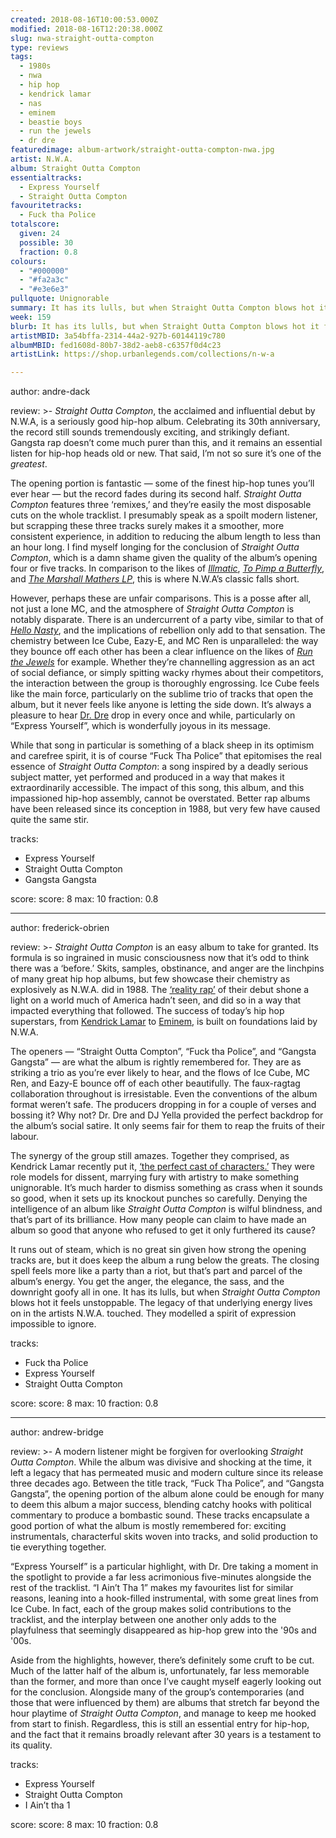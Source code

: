 ```yaml
---
created: 2018-08-16T10:00:53.000Z
modified: 2018-08-16T12:20:38.000Z
slug: nwa-straight-outta-compton
type: reviews
tags:
  - 1980s
  - nwa
  - hip hop
  - kendrick lamar
  - nas
  - eminem
  - beastie boys
  - run the jewels
  - dr dre
featuredimage: album-artwork/straight-outta-compton-nwa.jpg
artist: N.W.A.
album: Straight Outta Compton
essentialtracks:
  - Express Yourself
  - Straight Outta Compton
favouritetracks:
  - Fuck tha Police
totalscore:
  given: 24
  possible: 30
  fraction: 0.8
colours:
  - "#000000"
  - "#fa2a3c"
  - "#e3e6e3"
pullquote: Unignorable
summary: It has its lulls, but when Straight Outta Compton blows hot it feels unstoppable. The legacy of that underlying energy lives on in the artists N.W.A. touched. They modelled a spirit of expression impossible to ignore.
week: 159
blurb: It has its lulls, but when Straight Outta Compton blows hot it feels unstoppable. N.W.A. modelled a spirit of expression impossible to ignore.
artistMBID: 3a54bffa-2314-44a2-927b-60144119c780
albumMBID: fed1608d-80b7-38d2-aeb8-c6357f0d4c23
artistLink: https://shop.urbanlegends.com/collections/n-w-a 

---
```


author: andre-dack

review: >-
  *Straight Outta Compton*, the acclaimed and influential debut by N.W.A, is a seriously good hip-hop album. Celebrating its 30th anniversary, the record still sounds tremendously exciting, and strikingly defiant. Gangsta rap doesn’t come much purer than this, and it remains an essential listen for hip-hop heads old or new. That said, I’m not so sure it’s one of the *greatest*. 
  
  The opening portion is fantastic — some of the finest hip-hop tunes you’ll ever hear — but the record fades during its second half. *Straight Outta Compton* features three ‘remixes,’ and they’re easily the most disposable cuts on the whole tracklist. I presumably speak as a spoilt modern listener, but scrapping these three tracks surely makes it a smoother, more consistent experience, in addition to reducing the album length to less than an hour long. I find myself longing for the conclusion of *Straight Outta Compton*, which is a damn shame given the quality of the album’s opening four or five tracks. In comparison to the likes of [*Illmatic*](/reviews/nas-illmatic/), [*To Pimp a Butterfly*](/reviews/kendrick-lamar-to-pimp-a-butterfly/), and [*The Marshall Mathers LP*](/reviews/eminem-the-marshall-mathers-lp/), this is where N.W.A’s classic falls short.

  However, perhaps these are unfair comparisons. This is a posse after all, not just a lone MC, and the atmosphere of *Straight Outta Compton* is notably disparate. There is an undercurrent of a party vibe, similar to that of [*Hello Nasty*](/reviews/beastie-boys-hello-nasty/), and the implications of rebellion only add to that sensation. The chemistry between Ice Cube, Eazy-E, and MC Ren is unparalleled: the way they bounce off each other has been a clear influence on the likes of [*Run the Jewels*](/reviews/run-the-jewels-run-the-jewels-2/) for example. Whether they’re channelling aggression as an act of social defiance, or simply spitting wacky rhymes about their competitors, the interaction between the group is thoroughly engrossing. Ice Cube feels like the main force, particularly on the sublime trio of tracks that open the album, but it never feels like anyone is letting the side down. It’s always a pleasure to hear [Dr. Dre](/reviews/dr-dre-compton/) drop in every once and while, particularly on “Express Yourself”, which is wonderfully joyous in its message. 
  
  While that song in particular is something of a black sheep in its optimism and carefree spirit, it is of course “Fuck Tha Police” that epitomises the real essence of *Straight Outta Compton*: a song inspired by a deadly serious subject matter, yet performed and produced in a way that makes it extraordinarily accessible. The impact of this song, this album, and this impassioned hip-hop assembly, cannot be overstated. Better rap albums have been released since its conception in 1988, but very few have caused quite the same stir.

tracks:
  - Express Yourself
  - ­­Straight Outta Compton
  - ­­Gangsta Gangsta

score:
  score: 8
  max: 10
  fraction: 0.8

---
author: frederick-obrien

review: >-
  *Straight Outta Compton* is an easy album to take for granted. Its formula is so ingrained in music consciousness now that it’s odd to think there was a ‘before.’ Skits, samples, obstinance, and anger are the linchpins of many great hip hop albums, but few showcase their chemistry as explosively as N.W.A. did in 1988. The [‘reality rap’](https://www.rollingstone.com/music/music-features/ice-cube-on-n-w-as-reality-rap-and-straight-outta-compton-movie-106622/) of their debut shone a light on a world much of America hadn’t seen, and did so in a way that impacted everything that followed. The success of today’s hip hop superstars, from [Kendrick Lamar](/reviews/kendrick-lamar-to-pimp-a-butterfly/) to [Eminem](/reviews/eminem-the-marshall-mathers-lp/), is built on foundations laid by N.W.A.

  The openers — “Straight Outta Compton”, “Fuck tha Police”, and “Gangsta Gangsta” — are what the album is rightly remembered for. They are as striking a trio as you’re ever likely to hear, and the flows of Ice Cube, MC Ren, and Eazy-E bounce off of each other beautifully. The faux-ragtag collaboration throughout is irresistable. Even the conventions of the album format weren’t safe. The producers dropping in for a couple of verses and bossing it? Why not? Dr. Dre and DJ Yella provided the perfect backdrop for the album’s social satire. It only seems fair for them to reap the fruits of their labour.

  The synergy of the group still amazes. Together they comprised, as Kendrick Lamar recently put it, [‘the perfect cast of characters.’](https://www.billboard.com/articles/columns/the-juice/6663126/kendrick-lamar-nwa-tribute-essay-eazy-e-dre) They were role models for dissent, marrying fury with artistry to make something unignorable. It’s much harder to dismiss something as crass when it sounds so good, when it sets up its knockout punches so carefully. Denying the intelligence of an album like *Straight Outta Compton* is wilful blindness, and that’s part of its brilliance. How many people can claim to have made an album so good that anyone who refused to get it only furthered its cause?

  It runs out of steam, which is no great sin given how strong the opening tracks are, but it does keep the album a rung below the greats. The closing spell feels more like a party than a riot, but that’s part and parcel of the album’s energy. You get the anger, the elegance, the sass, and the downright goofy all in one. It has its lulls, but when *Straight Outta Compton* blows hot it feels unstoppable. The legacy of that underlying energy lives on in the artists N.W.A. touched. They modelled a spirit of expression impossible to ignore.

tracks:
  - Fuck tha Police
  - ­­Express Yourself
  - ­­Straight Outta Compton

score:
  score: 8
  max: 10
  fraction: 0.8

---
author: andrew-bridge

review: >-
  A modern listener might be forgiven for overlooking *Straight Outta Compton*. While the album was divisive and shocking at the time, it left a legacy that has permeated music and modern culture since its release three decades ago. Between the title track, “Fuck Tha Police”, and “Gangsta Gangsta”, the opening portion of the album alone could be enough for many to deem this album a major success, blending catchy hooks with political commentary to produce a bombastic sound. These tracks encapsulate a good portion of what the album is mostly remembered for: exciting instrumentals, characterful skits woven into tracks, and solid production to tie everything together. 
  
  “Express Yourself” is a particular highlight, with Dr. Dre taking a moment in the spotlight to provide a far less acrimonious five-minutes alongside the rest of the tracklist. “I Ain’t Tha 1” makes my favourites list for similar reasons, leaning into a hook-filled instrumental, with some great lines from Ice Cube. In fact, each of the group makes solid contributions to the tracklist, and the interplay between one another only adds to the playfulness that seemingly disappeared as hip-hop grew into the '90s and '00s. 
  
  Aside from the highlights, however, there’s definitely some cruft to be cut. Much of the latter half of the album is, unfortunately, far less memorable than the former, and more than once I’ve caught myself eagerly looking out for the conclusion. Alongside many of the group’s contemporaries (and those that were influenced by them) are albums that stretch far beyond the hour playtime of *Straight Outta Compton*, and manage to keep me hooked from start to finish. Regardless, this is still an essential entry for hip-hop, and the fact that it remains broadly relevant after 30 years is a testament to its quality.

tracks:
  - Express Yourself
  - ­­Straight Outta Compton
  - ­­I Ain’t tha 1
  
score:
  score: 8
  max: 10
  fraction: 0.8

